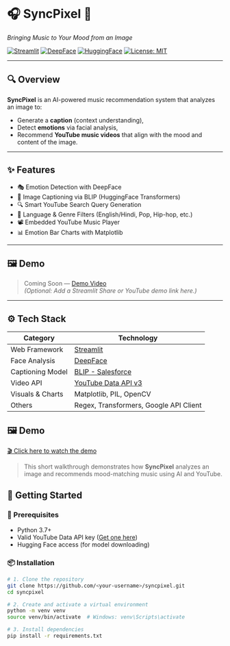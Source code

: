 # 🎧 SyncPixel 📸  
*Bringing Music to Your Mood from an Image*

[![Streamlit](https://img.shields.io/badge/Built%20with-Streamlit-FF4B4B?logo=streamlit&logoColor=white)](https://streamlit.io/)
[![DeepFace](https://img.shields.io/badge/Face%20Analysis-DeepFace-blue)](https://github.com/serengil/deepface)
[![HuggingFace](https://img.shields.io/badge/Image%20Captioning-BLIP-yellow)](https://huggingface.co/Salesforce/blip-image-captioning-base)
[![License: MIT](https://img.shields.io/badge/License-MIT-green.svg)](https://opensource.org/licenses/MIT)

---

## 🔍 Overview

**SyncPixel** is an AI-powered music recommendation system that analyzes an image to:
- Generate a **caption** (context understanding),
- Detect **emotions** via facial analysis,
- Recommend **YouTube music videos** that align with the mood and content of the image.

---

## ✨ Features

- 🎭 Emotion Detection with DeepFace
- 🧠 Image Captioning via BLIP (HuggingFace Transformers)
- 🔍 Smart YouTube Search Query Generation
- 🎵 Language & Genre Filters (English/Hindi, Pop, Hip-hop, etc.)
- 📽️ Embedded YouTube Music Player
- 📊 Emotion Bar Charts with Matplotlib

---

## 🖼️ Demo

> Coming Soon — [Demo Video](#)  
*(Optional: Add a Streamlit Share or YouTube demo link here.)*

---

## ⚙️ Tech Stack

| Category          | Technology                                   |
|------------------|-----------------------------------------------|
| Web Framework     | [Streamlit](https://streamlit.io/)            |
| Face Analysis     | [DeepFace](https://github.com/serengil/deepface) |
| Captioning Model  | [BLIP - Salesforce](https://huggingface.co/Salesforce/blip-image-captioning-base) |
| Video API         | [YouTube Data API v3](https://developers.google.com/youtube/v3) |
| Visuals & Charts  | Matplotlib, PIL, OpenCV                      |
| Others            | Regex, Transformers, Google API Client       |

## 🖼️ Demo

[🎬 Click here to watch the demo](https://drive.google.com/file/d/1j-qdDOC5wKPt-4-1PcBROixS_gI5MNgo/view?resourcekey)

> This short walkthrough demonstrates how **SyncPixel** analyzes an image and recommends mood-matching music using AI and YouTube.


## 🚀 Getting Started

### 🔑 Prerequisites

- Python 3.7+
- Valid YouTube Data API key ([Get one here](https://console.cloud.google.com/))
- Hugging Face access (for model downloading)

### 📦 Installation

```bash
# 1. Clone the repository
git clone https://github.com/<your-username>/syncpixel.git
cd syncpixel

# 2. Create and activate a virtual environment
python -m venv venv
source venv/bin/activate  # Windows: venv\Scripts\activate

# 3. Install dependencies
pip install -r requirements.txt
